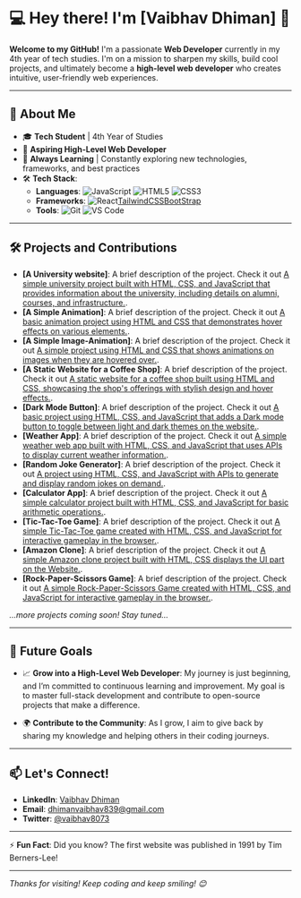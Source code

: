 # 💻 Hey there! I'm [Vaibhav Dhiman] 👋

**Welcome to my GitHub!** I'm a passionate **Web Developer** currently in my 4th year of tech studies. I'm on a mission to sharpen my skills, build cool projects, and ultimately become a **high-level web developer** who creates intuitive, user-friendly web experiences.

---

## 🚀 About Me

- 🎓 **Tech Student** | 4th Year of Studies
- 💼 **Aspiring High-Level Web Developer**
- 🌱 **Always Learning** | Constantly exploring new technologies, frameworks, and best practices
- 🛠️ **Tech Stack**:
  - **Languages**: ![JavaScript](https://img.shields.io/badge/-JavaScript-F7DF1E?style=flat&logo=JavaScript&logoColor=black) ![HTML5](https://img.shields.io/badge/-HTML5-E34F26?style=flat&logo=HTML5&logoColor=white) ![CSS3](https://img.shields.io/badge/-CSS3-1572B6?style=flat&logo=CSS3&logoColor=white)
  - **Frameworks**: ![React](https://img.shields.io/badge/-React-61DAFB?style=flat&logo=React&logoColor=white)[TailwindCSS](https://img.shields.io/badge/-TailwindCSS-61DAFB?style=flat&logo=React&logoColor=white)[BootStrap](https://img.shields.io/badge/-BootStrap-61DAFB?style=flat&logo=React&logoColor=white)
  - **Tools**: ![Git](https://img.shields.io/badge/-Git-F05032?style=flat&logo=Git&logoColor=white) ![VS Code](https://img.shields.io/badge/-VS%20Code-007ACC?style=flat&logo=Visual%20Studio%20Code&logoColor=white)

---

## 🛠️ Projects and Contributions

- **[A University website]**: A brief description of the project. Check it out [A simple university project built with HTML, CSS, and JavaScript that provides information about the university, including details on alumni, courses, and infrastructure.](https://github.com/VaibhavDhiman02/Responsive-website).
- **[A Simple Animation]**: A brief description of the project. Check it out [A basic animation project using HTML and CSS that demonstrates hover effects on various elements.](https://github.com/VaibhavDhiman02/Animations).
- **[A Simple Image-Animation]**: A brief description of the project. Check it out [A simple project using HTML and CSS that shows animations on images when they are hovered over.](https://github.com/VaibhavDhiman02/Image-Animation).
- **[A Static Website for a Coffee Shop]**: A brief description of the project. Check it out [A static website for a coffee shop built using HTML and CSS, showcasing the shop's offerings with stylish design and hover effects.](https://github.com/VaibhavDhiman02/Coffee_shop).
- **[Dark Mode Button]**: A brief description of the project. Check it out [A basic project using HTML, CSS, and JavaScript that adds a Dark mode button to toggle between light and dark themes on the website.](https://github.com/VaibhavDhiman02/DarkMode_Toggle).
- **[Weather App]**: A brief description of the project. Check it out [A simple weather web app built with HTML, CSS, and JavaScript that uses APIs to display current weather information.](https://github.com/VaibhavDhiman02/Weather_App).
- **[Random Joke Generator]**: A brief description of the project. Check it out [A project using HTML, CSS, and JavaScript with APIs to generate and display random jokes on demand.](https://github.com/VaibhavDhiman02/Joke-Generator).
- **[Calculator App]**: A brief description of the project. Check it out [A simple calculator project built with HTML, CSS, and JavaScript for basic arithmetic operations.](https://github.com/VaibhavDhiman02/CalculatorApp).
- **[Tic-Tac-Toe Game]**: A brief description of the project. Check it out [A simple Tic-Tac-Toe game created with HTML, CSS, and JavaScript for interactive gameplay in the browser.](https://github.com/VaibhavDhiman02/Tic-Tac-Toe-Game).
- **[Amazon Clone]**: A brief description of the project. Check it out [A simple Amazon clone project built with HTML, CSS displays the UI part on the Website.](https://github.com/VaibhavDhiman02/amazonClone).
- **[Rock-Paper-Scissors Game]**: A brief description of the project. Check it out [A simple Rock-Paper-Scissors Game created with HTML, CSS, and JavaScript for interactive gameplay in the browser.](https://github.com/VaibhavDhiman02/Rock-paper-Scissors-Game).

*...more projects coming soon! Stay tuned...*

---

## 🌟 Future Goals

- 📈 **Grow into a High-Level Web Developer**: My journey is just beginning, and I’m committed to continuous learning and improvement. My goal is to master full-stack development and contribute to open-source projects that make a difference.

- 🌍 **Contribute to the Community**: As I grow, I aim to give back by sharing my knowledge and helping others in their coding journeys.

---

## 📫 Let's Connect!

- **LinkedIn**: [Vaibhav Dhiman](https://www.linkedin.com/in/vaibhav-dhiman-308bab213/)
- **Email**: [dhimanvaibhav839@gmail.com](dhimanvaibhav839@gmail.com)
- **Twitter**: [@vaibhav8073](https://instagram.com/vaibhav8073/)

---

⚡️ **Fun Fact**: Did you know? The first website was published in 1991 by Tim Berners-Lee!

---

*Thanks for visiting! Keep coding and keep smiling! 😊*
